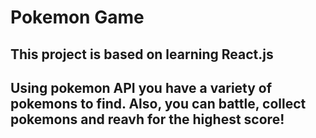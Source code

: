 # Pokemon Game

## This project is based on learning React.js

## Using pokemon API you have a variety of pokemons to find. Also, you can battle, collect pokemons and reavh for the highest score!

